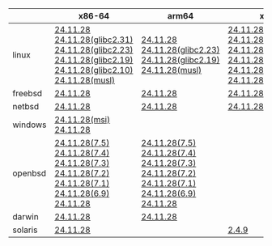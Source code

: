 ||x86-64|arm64|x86|ppc64le|armel|armv7|
| --- | --- | --- | --- | --- | --- | --- |
|linux|[24.11.28](https://github.com/roswell/sbcl_head/releases/download/24.11.28/sbcl-24.11.28-x86-64-linux-binary.tar.bz2)<br />[24.11.28(glibc2.31)](https://github.com/roswell/sbcl_head/releases/download/24.11.28/sbcl-24.11.28-x86-64-linux-glibc2.31-binary.tar.bz2)<br />[24.11.28(glibc2.23)](https://github.com/roswell/sbcl_head/releases/download/24.11.28/sbcl-24.11.28-x86-64-linux-glibc2.23-binary.tar.bz2)<br />[24.11.28(glibc2.19)](https://github.com/roswell/sbcl_head/releases/download/24.11.28/sbcl-24.11.28-x86-64-linux-glibc2.19-binary.tar.bz2)<br />[24.11.28(glibc2.10)](https://github.com/roswell/sbcl_head/releases/download/24.11.28/sbcl-24.11.28-x86-64-linux-glibc2.10-binary.tar.bz2)<br />[24.11.28(musl)](https://github.com/roswell/sbcl_head/releases/download/24.11.28/sbcl-24.11.28-x86-64-linux-musl-binary.tar.bz2)<br />|[24.11.28](https://github.com/roswell/sbcl_head/releases/download/24.11.28/sbcl-24.11.28-arm64-linux-binary.tar.bz2)<br />[24.11.28(glibc2.23)](https://github.com/roswell/sbcl_head/releases/download/24.11.28/sbcl-24.11.28-arm64-linux-glibc2.23-binary.tar.bz2)<br />[24.11.28(glibc2.19)](https://github.com/roswell/sbcl_head/releases/download/24.11.28/sbcl-24.11.28-arm64-linux-glibc2.19-binary.tar.bz2)<br />[24.11.28(musl)](https://github.com/roswell/sbcl_head/releases/download/24.11.28/sbcl-24.11.28-arm64-linux-musl-binary.tar.bz2)<br />|[24.11.28](https://github.com/roswell/sbcl_head/releases/download/24.11.28/sbcl-24.11.28-x86-linux-binary.tar.bz2)<br />[24.11.28(glibc2.31)](https://github.com/roswell/sbcl_head/releases/download/24.11.28/sbcl-24.11.28-x86-linux-glibc2.31-binary.tar.bz2)<br />[24.11.28(glibc2.23)](https://github.com/roswell/sbcl_head/releases/download/24.11.28/sbcl-24.11.28-x86-linux-glibc2.23-binary.tar.bz2)<br />[24.11.28(glibc2.19)](https://github.com/roswell/sbcl_head/releases/download/24.11.28/sbcl-24.11.28-x86-linux-glibc2.19-binary.tar.bz2)<br />[24.11.28(glibc2.10)](https://github.com/roswell/sbcl_head/releases/download/24.11.28/sbcl-24.11.28-x86-linux-glibc2.10-binary.tar.bz2)<br />[24.11.28(musl)](https://github.com/roswell/sbcl_head/releases/download/24.11.28/sbcl-24.11.28-x86-linux-musl-binary.tar.bz2)<br />|[24.11.28](https://github.com/roswell/sbcl_head/releases/download/24.11.28/sbcl-24.11.28-ppc64le-linux-binary.tar.bz2)<br />[24.11.28(glibc2.23)](https://github.com/roswell/sbcl_head/releases/download/24.11.28/sbcl-24.11.28-ppc64le-linux-glibc2.23-binary.tar.bz2)<br />[24.11.28(glibc2.19)](https://github.com/roswell/sbcl_head/releases/download/24.11.28/sbcl-24.11.28-ppc64le-linux-glibc2.19-binary.tar.bz2)<br />|[24.11.28](https://github.com/roswell/sbcl_head/releases/download/24.11.28/sbcl-24.11.28-armel-linux-binary.tar.bz2)<br />|[24.11.28](https://github.com/roswell/sbcl_head/releases/download/24.11.28/sbcl-24.11.28-armv7-linux-binary.tar.bz2)<br />|
|freebsd|[24.11.28](https://github.com/roswell/sbcl_head/releases/download/24.11.28/sbcl-24.11.28-x86-64-freebsd-binary.tar.bz2)<br />|[24.11.28](https://github.com/roswell/sbcl_head/releases/download/24.11.28/sbcl-24.11.28-arm64-freebsd-binary.tar.bz2)<br />|[24.11.28](https://github.com/roswell/sbcl_head/releases/download/24.11.28/sbcl-24.11.28-x86-freebsd-binary.tar.bz2)<br />||||
|netbsd|[24.11.28](https://github.com/roswell/sbcl_head/releases/download/24.11.28/sbcl-24.11.28-x86-64-netbsd-binary.tar.bz2)<br />|[24.11.28](https://github.com/roswell/sbcl_head/releases/download/24.11.28/sbcl-24.11.28-arm64-netbsd-binary.tar.bz2)<br />|[24.11.28](https://github.com/roswell/sbcl_head/releases/download/24.11.28/sbcl-24.11.28-x86-netbsd-binary.tar.bz2)<br />||||
|windows|[24.11.28(msi)](https://github.com/roswell/sbcl_head/releases/download/24.11.28/sbcl-24.11.28-x86-64-windows-binary.msi)<br />[24.11.28](https://github.com/roswell/sbcl_head/releases/download/24.11.28/sbcl-24.11.28-x86-64-windows-binary.tar.bz2)<br />||||||
|openbsd|[24.11.28(7.5)](https://github.com/roswell/sbcl_head/releases/download/24.11.28/sbcl-24.11.28-x86-64-openbsd-7.5-binary.tar.bz2)<br />[24.11.28(7.4)](https://github.com/roswell/sbcl_head/releases/download/24.11.28/sbcl-24.11.28-x86-64-openbsd-7.4-binary.tar.bz2)<br />[24.11.28(7.3)](https://github.com/roswell/sbcl_head/releases/download/24.11.28/sbcl-24.11.28-x86-64-openbsd-7.3-binary.tar.bz2)<br />[24.11.28(7.2)](https://github.com/roswell/sbcl_head/releases/download/24.11.28/sbcl-24.11.28-x86-64-openbsd-7.2-binary.tar.bz2)<br />[24.11.28(7.1)](https://github.com/roswell/sbcl_head/releases/download/24.11.28/sbcl-24.11.28-x86-64-openbsd-7.1-binary.tar.bz2)<br />[24.11.28(6.9)](https://github.com/roswell/sbcl_head/releases/download/24.11.28/sbcl-24.11.28-x86-64-openbsd-6.9-binary.tar.bz2)<br />[24.11.28](https://github.com/roswell/sbcl_head/releases/download/24.11.28/sbcl-24.11.28-x86-64-openbsd-binary.tar.bz2)<br />|[24.11.28(7.5)](https://github.com/roswell/sbcl_head/releases/download/24.11.28/sbcl-24.11.28-arm64-openbsd-7.5-binary.tar.bz2)<br />[24.11.28(7.4)](https://github.com/roswell/sbcl_head/releases/download/24.11.28/sbcl-24.11.28-arm64-openbsd-7.4-binary.tar.bz2)<br />[24.11.28(7.3)](https://github.com/roswell/sbcl_head/releases/download/24.11.28/sbcl-24.11.28-arm64-openbsd-7.3-binary.tar.bz2)<br />[24.11.28(7.2)](https://github.com/roswell/sbcl_head/releases/download/24.11.28/sbcl-24.11.28-arm64-openbsd-7.2-binary.tar.bz2)<br />[24.11.28(7.1)](https://github.com/roswell/sbcl_head/releases/download/24.11.28/sbcl-24.11.28-arm64-openbsd-7.1-binary.tar.bz2)<br />[24.11.28(6.9)](https://github.com/roswell/sbcl_head/releases/download/24.11.28/sbcl-24.11.28-arm64-openbsd-6.9-binary.tar.bz2)<br />[24.11.28](https://github.com/roswell/sbcl_head/releases/download/24.11.28/sbcl-24.11.28-arm64-openbsd-binary.tar.bz2)<br />|||||
|darwin|[24.11.28](https://github.com/roswell/sbcl_head/releases/download/24.11.28/sbcl-24.11.28-x86-64-darwin-binary.tar.bz2)<br />|[24.11.28](https://github.com/roswell/sbcl_head/releases/download/24.11.28/sbcl-24.11.28-arm64-darwin-binary.tar.bz2)<br />|||||
|solaris|[24.11.28](https://github.com/roswell/sbcl_head/releases/download/24.11.28/sbcl-24.11.28-x86-64-solaris-binary.tar.bz2)<br />||[2.4.9](https://github.com/roswell/sbcl_bin/releases/download/2.4.9/sbcl-2.4.9-x86-solaris-binary.tar.bz2)<br />||||
